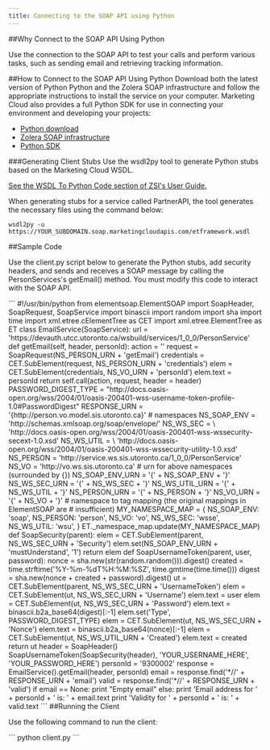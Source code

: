 ```yaml
---
title: Connecting to the SOAP API using Python
---
```


##Why Connect to the SOAP API Using Python
<p>Use the connection to the SOAP API to test your calls and perform various tasks, such as sending email and retrieving tracking information.</p>

##How to Connect to the SOAP API Using Python
Download both the latest version of Python Python and the Zolera SOAP infrastructure and follow the appropriate instructions to install the service on your computer. Marketing Cloud also provides a full Python SDK for use in connecting your environment and developing your projects:
* [Python download](http://www.python.org/download/)
* [Zolera SOAP infrastructure](http://pywebsvcs.sourceforge.net/)
* [Python SDK](https://github.com/ExactTarget/FuelSDK-Python)

###Generating Client Stubs
Use the wsdl2py tool to generate Python stubs based on the Marketing Cloud WSDL.

[See the WSDL To Python Code section of ZSI's User Guide.](http://pywebsvcs.sourceforge.net/zsi.html)

When generating stubs for a service called PartnerAPI, the tool generates the necessary files using the command below:
```
wsdl2py -u https://YOUR_SUBDOMAIN.soap.marketingcloudapis.com/etframework.wsdl
```
##Sample Code
<p>Use the client.py script below to generate the Python stubs, add security headers, and sends and receives a SOAP message by calling the PersonServices's getEmail() method. You must modify this code to interact with the SOAP API.</p>
```
#!/usr/bin/python
from elementsoap.ElementSOAP import SoapHeader, SoapRequest, SoapService
import binascii
import random
import sha
import time
import xml.etree.cElementTree as CET
import xml.etree.ElementTree as ET
class EmailService(SoapService):
    url = 'https://devauth.utcc.utoronto.ca/wsbuild/services/1_0_0/PersonService'
    def getEmail(self, header, personId):
        action = ''
        request = SoapRequest(NS_PERSON_URN + 'getEmail')
        credentials = CET.SubElement(request, NS_PERSON_URN + 'credentials')
        elem = CET.SubElement(credentials, NS_VO_URN + 'personId')
        elem.text = personId
        return self.call(action, request, header = header)
PASSWORD_DIGEST_TYPE = "http://docs.oasis-open.org/wss/2004/01/oasis-200401-wss-username-token-profile-1.0#PasswordDigest"
RESPONSE_URN = '{http://person.vo.model.sis.utoronto.ca}'
# namespaces
NS_SOAP_ENV = 'http://schemas.xmlsoap.org/soap/envelope/'
NS_WS_SEC = \
'http://docs.oasis-open.org/wss/2004/01/oasis-200401-wss-wssecurity-secext-1.0.xsd'
NS_WS_UTIL = \
'http://docs.oasis-open.org/wss/2004/01/oasis-200401-wss-wssecurity-utility-1.0.xsd'
NS_PERSON = 'http://service.ws.sis.utoronto.ca/1_0_0/PersonService' 
NS_VO = 'http://vo.ws.sis.utoronto.ca'
# urn for above namespaces (surrounded by {})
NS_SOAP_ENV_URN = '{' + NS_SOAP_ENV + '}'
NS_WS_SEC_URN = '{' + NS_WS_SEC + '}'
NS_WS_UTIL_URN = '{' + NS_WS_UTIL + '}'
NS_PERSON_URN = '{' + NS_PERSON + '}'
NS_VO_URN = '{' + NS_VO + '}'
# namespace to tag mapping (the original mappings in ElementSOAP are
# insufficient)
MY_NAMESPACE_MAP = {
        NS_SOAP_ENV: 'soap',
        NS_PERSON: 'person',
        NS_VO: 'vo',
        NS_WS_SEC: 'wsse',
        NS_WS_UTIL: 'wsu',
}
ET._namespace_map.update(MY_NAMESPACE_MAP)
def SoapSecurity(parent):
    elem = CET.SubElement(parent, NS_WS_SEC_URN + 'Security')
    elem.set(NS_SOAP_ENV_URN + 'mustUnderstand', '1')
    return elem
def SoapUsernameToken(parent, user, password):
    nonce = sha.new(str(random.random())).digest()
    created = time.strftime('%Y-%m-%dT%H:%M:%SZ', time.gmtime(time.time()))
    digest = sha.new(nonce + created + password).digest()
    ut = CET.SubElement(parent, NS_WS_SEC_URN + 'UsernameToken')
    elem = CET.SubElement(ut, NS_WS_SEC_URN + 'Username')
    elem.text = user
    elem = CET.SubElement(ut, NS_WS_SEC_URN + 'Password')
    elem.text = binascii.b2a_base64(digest)[:-1]
    elem.set('Type', PASSWORD_DIGEST_TYPE)
    elem = CET.SubElement(ut, NS_WS_SEC_URN + 'Nonce')
    elem.text = binascii.b2a_base64(nonce)[:-1]
    elem = CET.SubElement(ut, NS_WS_UTIL_URN + 'Created')
    elem.text = created
    return ut
header = SoapHeader()
SoapUsernameToken(SoapSecurity(header), 'YOUR_USERNAME_HERE', 'YOUR_PASSWORD_HERE')
personId = '9300002'
response = EmailService().getEmail(header, personId)
email = response.find('*//' + RESPONSE_URN + 'email')
valid = response.find('*//' + RESPONSE_URN + 'valid')
if email == None:
    print "Empty email"
else:
    print 'Email address for ' + personId + ' is: ' + email.text
    print 'Validity for ' + personId + ' is: ' + valid.text
```
##Running the Client
<p>Use the following command to run the client:</p>
```
python client.py
```